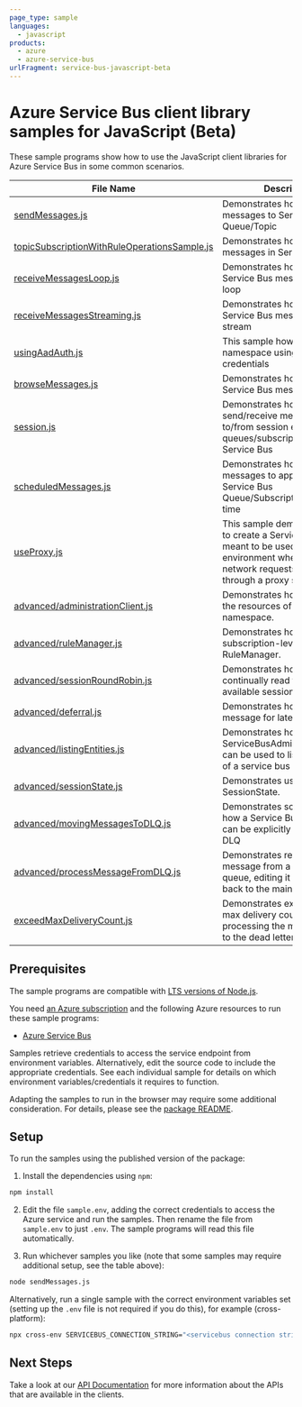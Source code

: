```yaml
---
page_type: sample
languages:
  - javascript
products:
  - azure
  - azure-service-bus
urlFragment: service-bus-javascript-beta
---
```


# Azure Service Bus client library samples for JavaScript (Beta)

These sample programs show how to use the JavaScript client libraries for Azure Service Bus in some common scenarios.

| **File Name**                                                                             | **Description**                                                                                                                                                |
| ----------------------------------------------------------------------------------------- | -------------------------------------------------------------------------------------------------------------------------------------------------------------- |
| [sendMessages.js][sendmessages]                                                           | Demonstrates how to send messages to Service Bus Queue/Topic                                                                                                   |
| [topicSubscriptionWithRuleOperationsSample.js][topicsubscriptionwithruleoperationssample] | Demonstrates how to filter messages in Service Bus                                                                                                             |
| [receiveMessagesLoop.js][receivemessagesloop]                                             | Demonstrates how to receive Service Bus messages in a loop                                                                                                     |
| [receiveMessagesStreaming.js][receivemessagesstreaming]                                   | Demonstrates how to receive Service Bus messages in a stream                                                                                                   |
| [usingAadAuth.js][usingaadauth]                                                           | This sample how to create a namespace using AAD token credentials                                                                                              |
| [browseMessages.js][browsemessages]                                                       | Demonstrates how to browse a Service Bus message                                                                                                               |
| [session.js][session]                                                                     | Demonstrates how to send/receive messages to/from session enabled queues/subscriptions in Service Bus                                                          |
| [scheduledMessages.js][scheduledmessages]                                                 | Demonstrates how to schedule messages to appear on a Service Bus Queue/Subscription at a later time                                                            |
| [useProxy.js][useproxy]                                                                   | This sample demonstrates how to create a ServiceBusClient meant to be used in an environment where outgoing network requests have to go through a proxy server |
| [advanced/administrationClient.js][advanced_administrationclient]                         | Demonstrates how to manage the resources of a service bus namespace.                                                                                           |
| [advanced/ruleManager.js][advanced_rulemanager]                                           | Demonstrates how to manage subscription-level rules using RuleManager.                                                                                         |
| [advanced/sessionRoundRobin.js][advanced_sessionroundrobin]                               | Demonstrates how to continually read through all the available sessions                                                                                        |
| [advanced/deferral.js][advanced_deferral]                                                 | Demonstrates how to defer a message for later processing.                                                                                                      |
| [advanced/listingEntities.js][advanced_listingentities]                                   | Demonstrates how the ServiceBusAdministrationClient can be used to list the entities of a service bus namespace                                                |
| [advanced/sessionState.js][advanced_sessionstate]                                         | Demonstrates usage of SessionState.                                                                                                                            |
| [advanced/movingMessagesToDLQ.js][advanced_movingmessagestodlq]                           | Demonstrates scenarios as to how a Service Bus message can be explicitly moved to the DLQ                                                                      |
| [advanced/processMessageFromDLQ.js][advanced_processmessagefromdlq]                       | Demonstrates retrieving a message from a dead letter queue, editing it and sending it back to the main queue                                                   |
| [exceedMaxDeliveryCount.js][exceedmaxdeliverycount]                                       | Demonstrates exceeding the max delivery count, then processing the messages sent to the dead letter queue                                                      |

## Prerequisites

The sample programs are compatible with [LTS versions of Node.js](https://github.com/nodejs/release#release-schedule).

You need [an Azure subscription][freesub] and the following Azure resources to run these sample programs:

- [Azure Service Bus][createinstance_azureservicebus]

Samples retrieve credentials to access the service endpoint from environment variables. Alternatively, edit the source code to include the appropriate credentials. See each individual sample for details on which environment variables/credentials it requires to function.

Adapting the samples to run in the browser may require some additional consideration. For details, please see the [package README][package].

## Setup

To run the samples using the published version of the package:

1. Install the dependencies using `npm`:

```bash
npm install
```

2. Edit the file `sample.env`, adding the correct credentials to access the Azure service and run the samples. Then rename the file from `sample.env` to just `.env`. The sample programs will read this file automatically.

3. Run whichever samples you like (note that some samples may require additional setup, see the table above):

```bash
node sendMessages.js
```

Alternatively, run a single sample with the correct environment variables set (setting up the `.env` file is not required if you do this), for example (cross-platform):

```bash
npx cross-env SERVICEBUS_CONNECTION_STRING="<servicebus connection string>" QUEUE_NAME="<queue name>" node sendMessages.js
```

## Next Steps

Take a look at our [API Documentation][apiref] for more information about the APIs that are available in the clients.

[sendmessages]: https://github.com/Azure/azure-sdk-for-js/blob/main/sdk/servicebus/service-bus/samples/v7-beta/javascript/sendMessages.js
[topicsubscriptionwithruleoperationssample]: https://github.com/Azure/azure-sdk-for-js/blob/main/sdk/servicebus/service-bus/samples/v7-beta/javascript/topicSubscriptionWithRuleOperationsSample.js
[receivemessagesloop]: https://github.com/Azure/azure-sdk-for-js/blob/main/sdk/servicebus/service-bus/samples/v7-beta/javascript/receiveMessagesLoop.js
[receivemessagesstreaming]: https://github.com/Azure/azure-sdk-for-js/blob/main/sdk/servicebus/service-bus/samples/v7-beta/javascript/receiveMessagesStreaming.js
[usingaadauth]: https://github.com/Azure/azure-sdk-for-js/blob/main/sdk/servicebus/service-bus/samples/v7-beta/javascript/usingAadAuth.js
[browsemessages]: https://github.com/Azure/azure-sdk-for-js/blob/main/sdk/servicebus/service-bus/samples/v7-beta/javascript/browseMessages.js
[session]: https://github.com/Azure/azure-sdk-for-js/blob/main/sdk/servicebus/service-bus/samples/v7-beta/javascript/session.js
[scheduledmessages]: https://github.com/Azure/azure-sdk-for-js/blob/main/sdk/servicebus/service-bus/samples/v7-beta/javascript/scheduledMessages.js
[useproxy]: https://github.com/Azure/azure-sdk-for-js/blob/main/sdk/servicebus/service-bus/samples/v7-beta/javascript/useProxy.js
[advanced_administrationclient]: https://github.com/Azure/azure-sdk-for-js/blob/main/sdk/servicebus/service-bus/samples/v7-beta/javascript/advanced/administrationClient.js
[advanced_rulemanager]: https://github.com/Azure/azure-sdk-for-js/blob/main/sdk/servicebus/service-bus/samples/v7-beta/javascript/advanced/ruleManager.js
[advanced_sessionroundrobin]: https://github.com/Azure/azure-sdk-for-js/blob/main/sdk/servicebus/service-bus/samples/v7-beta/javascript/advanced/sessionRoundRobin.js
[advanced_deferral]: https://github.com/Azure/azure-sdk-for-js/blob/main/sdk/servicebus/service-bus/samples/v7-beta/javascript/advanced/deferral.js
[advanced_listingentities]: https://github.com/Azure/azure-sdk-for-js/blob/main/sdk/servicebus/service-bus/samples/v7-beta/javascript/advanced/listingEntities.js
[advanced_sessionstate]: https://github.com/Azure/azure-sdk-for-js/blob/main/sdk/servicebus/service-bus/samples/v7-beta/javascript/advanced/sessionState.js
[advanced_movingmessagestodlq]: https://github.com/Azure/azure-sdk-for-js/blob/main/sdk/servicebus/service-bus/samples/v7-beta/javascript/advanced/movingMessagesToDLQ.js
[advanced_processmessagefromdlq]: https://github.com/Azure/azure-sdk-for-js/blob/main/sdk/servicebus/service-bus/samples/v7-beta/javascript/advanced/processMessageFromDLQ.js
[exceedmaxdeliverycount]: https://github.com/Azure/azure-sdk-for-js/blob/main/sdk/servicebus/service-bus/samples/v7-beta/javascript/exceedMaxDeliveryCount.js
[apiref]: https://docs.microsoft.com/javascript/api/@azure/service-bus
[freesub]: https://azure.microsoft.com/free/
[createinstance_azureservicebus]: https://docs.microsoft.com/azure/service-bus-messaging
[package]: https://github.com/Azure/azure-sdk-for-js/tree/main/sdk/servicebus/service-bus/README.md
